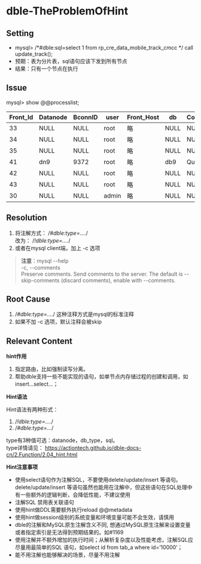 # dble-TheProblemOfHint  

## Setting  

- mysql> /*#dble:sql=select 1 from rp_cre_data_mobile_track_cmcc */ call update_track(); 
- 预期：表为分片表，sql语句应该下发到所有节点 
- 结果：只有一个节点在执行 

## Issue  

mysql> show @@processlist; 

| Front_Id | Datanode | BconnID | user | Front_Host | db | Command | Time | State | Info |  
| ---- | ---- | ---- | ----| ---- | ----| ---- | ----|---- | ----|
| 33 | NULL | NULL | root | 略 | NULL | NULL | 0 | updating | NULL |  
| 34 | NULL | NULL | root | 略 | NULL | NULL | 0 | updating | NULL |  
| 35 | NULL | NULL | root | 略 | NULL | NULL | 0 | updating | NULL |  
| 41 | dn9 | 9372 | root | 略 | db9 | Query | 0 | updating | NULL |  
| 42 | NULL | NULL | root | 略 | NULL | NULL | 0 | updating | NULL |  
| 43 | NULL | NULL | root | 略 | NULL | NULL | 0 | updating | NULL |  
| 30 | NULL | NULL | admin | 略 | NULL | NULL | 0 | updating | NULL | 

## Resolution  

1. 将注解方式：  /*#dble:type=....*/  
改为：  /*!dble:type=....*/ 
2. 或者在mysql client端，加上 -c 选项

>**注意**：mysql --help  
>-c, --comments  
>Preserve comments. Send comments to the server. The default is --skip-comments (discard comments), enable with --comments. 

## Root Cause  

1. /*#dble:type=....*/ 这种注释方式是mysql的标准注释 
2. 如果不加 -c 选项，默认注释会被skip 

## Relevant Content  

**hint作用**  

1. 指定路由，比如强制读写分离。 
2. 帮助dble支持一些不能实现的语句，如单节点内存储过程的创建和调用，如insert…select…； 

**Hint语法**  

Hint语法有两种形式：  
1. /*!dble:type=....*/ 
2. /*#dble:type=...*/ 

type有3种值可选：datanode，db_type，sql。  
type详情请见： https://actiontech.github.io/dble-docs-cn/2.Function/2.04_hint.html  

**Hint注意事项**  

- 使用select语句作为注解SQL，不要使用delete/update/insert 等语句。delete/update/insert 等语句虽然也能用在注解中，但这些语句在SQL处理中有一些额外的逻辑判断，会降低性能，不建议使用
- 注解SQL 禁用表关联语句
- 使用hint做DDL需要额外执行reload @@metadata 
- 使用hint做session级别的系统变量和环境变量可能不会生效，请慎用 
- dble的注解和MySQL原生注解含义不同, 想通过MySQL原生注解来设置变量或者指定索引是无法得到预期结果的。如#1169 
- 使用注解并不额外增加的执行时间；从解析复杂度以及性能考虑，注解SQL应尽量用最简单的SQL 语句，如select id from tab_a where id=’10000’； 
- 能不用注解也能够解决的场景，尽量不用注解
